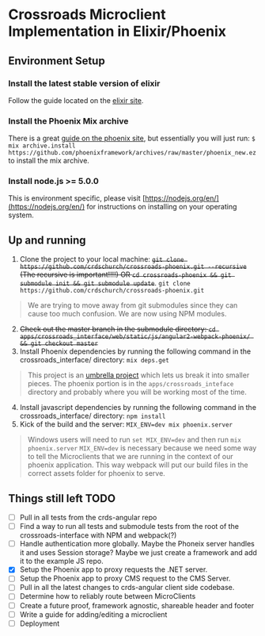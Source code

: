 # Crossroads Microclient Implementation in Elixir/Phoenix

## Environment Setup

### Install the latest stable version of elixir
Follow the guide located on the [elixir site](http://elixir-lang.org/install.html).

### Install the Phoenix Mix archive
There is a great [guide on the phoenix site](http://www.phoenixframework.org/docs/installation), but essentially you will just run:
`$ mix archive.install https://github.com/phoenixframework/archives/raw/master/phoenix_new.ez` to install the mix archive.

### Install node.js >= 5.0.0
This is environment specific, please visit [https://nodejs.org/en/](https://nodejs.org/en/) for instructions on installing on your operating system. 

## Up and running
1. Clone the project to your local machine: ~~`git clone https://github.com/crdschurch/crossroads-phoenix.git --recursive` (The recursive is important!!!!) OR `cd crossroads-phoenix && git submodule init && git submodule update`~~. `git clone https://github.com/crdschurch/crossroads-phoenix.git`
  
  >We are trying to move away from git submodules since they can cause too much confusion. We are now using NPM modules.
2. ~~Check out the master branch in the submodule directory: `cd apps/crossroads_interface/web/static/js/angular2-webpack-phoenix/ && git checkout master`~~
3. Install Phoenix dependencies by running the following command in the crossroads_interface/ directory: `mix deps.get`

  >This project is an [umbrella project](http://elixir-lang.org/getting-started/mix-otp/dependencies-and-umbrella-apps.html#umbrella-projects)
  >which lets us break it into smaller pieces. 
  >The phoenix portion is in the `apps/crossroads_inteface` directory and probably where you will be working most of the time. 
4. Install javascript dependencies by running the following command in the crossroads_interface/ directory: `npm install`
5. Kick of the build and the server: `MIX_ENV=dev mix phoenix.server`

  >Windows users will need to run `set MIX_ENV=dev` and then run `mix phoenix.server`
  >`MIX_ENV=dev` is necessary because we need some way to tell the Microclients that we are running in the context of our phoenix application. This way webpack will put our build files in the correct assets folder for phoenix to serve. 

## Things still left TODO
- [ ] Pull in all tests from the crds-angular repo
- [ ] Find a way to run all tests and submodule tests from the root of the crossroads-interface with NPM and webpack(?)
- [ ] Handle authentication more globally. Maybe the Phoneix server handles it and uses Session storage? Maybe we just create a framework and add it to the example JS repo.
- [x] Setup the Phoenix app to proxy requests the .NET server.
- [ ] Setup the Phoenix app to proxy CMS request to the CMS Server.
- [ ] Pull in all the latest changes to crds-angular client side codebase.
- [ ] Determine how to reliably route between MicroClients
- [ ] Create a future proof, framework agnostic, shareable header and footer
- [ ] Write a guide for adding/editing a microclient 
- [ ] Deployment
